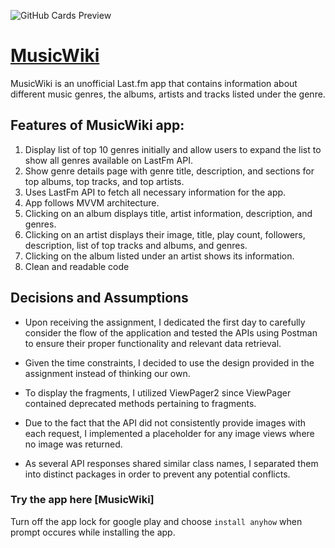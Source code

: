 ![GitHub Cards Preview](https://t3.ftcdn.net/jpg/05/51/97/18/360_F_551971815_nXv1fCga04nd9fkjYr0rV0lbu5mG4lHk.jpg)

# <a href="https://drive.google.com/file/d/1bzn3XwbLqgAmvrn0Usc2vhwf1fhUrKf0/view?usp=share_link" target="_blank">MusicWiki</a>

MusicWiki is an unofficial Last.fm app that contains information about different music
genres, the albums, artists and tracks listed under the genre.

## Features of MusicWiki app:
1. Display list of top 10 genres initially and allow users to expand the list to show all genres available on LastFm API.
2. Show genre details page with genre title, description, and sections for top albums, top tracks, and top artists.
3. Uses LastFm API to fetch all necessary information for the app.
4. App follows MVVM architecture.
5. Clicking on an album displays title, artist information, description, and genres.
6. Clicking on an artist displays their image, title, play count, followers, description, list of top tracks and albums, and genres.
7. Clicking on the album listed under an artist shows its information.
8. Clean and readable code

## Decisions and Assumptions
- Upon receiving the assignment, I dedicated the first day to carefully consider the flow of the application and tested the APIs using Postman to ensure their proper functionality and relevant data retrieval.

- Given the time constraints, I decided to use the design provided in the assignment instead of thinking our own.

- To display the fragments, I utilized ViewPager2 since ViewPager contained deprecated methods pertaining to fragments.

- Due to the fact that the API did not consistently provide images with each request, I implemented a placeholder for any image views where no image was returned.

- As several API responses shared similar class names, I separated them into distinct packages in order to prevent any potential conflicts.

### Try the app here [MusicWiki]
Turn off the app lock for google play and choose `install anyhow` when prompt occures while installing the app.
